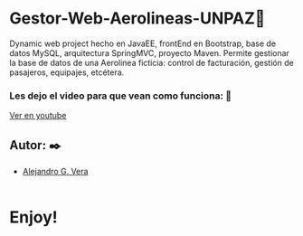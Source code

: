 # Gestor-Web-Aerolineas-UNPAZ🚀

Dynamic web project hecho en JavaEE, frontEnd en Bootstrap, base de datos MySQL, arquitectura SpringMVC, proyecto Maven. Permite gestionar la base de datos de una Aerolinea ficticia: control de facturación, gestión de pasajeros, equipajes, etcétera.


### Les dejo el video para que vean como funciona: 🔧

[Ver en youtube](https://www.youtube.com/watch?v=WRug5sJ3NmQ)

## Autor: ✒️
* [Alejandro G. Vera](https://linkedin.com/in/alejandro-gonzalo-vera/)
<br/></br>
# Enjoy!

